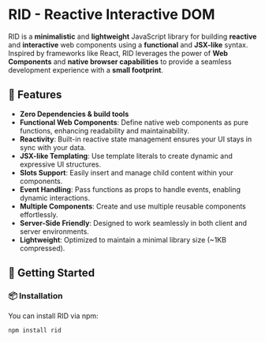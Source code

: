 # RID - Reactive Interactive DOM

RID is a **minimalistic** and **lightweight** JavaScript library for building **reactive** and **interactive** web components using a **functional** and **JSX-like** syntax. Inspired by frameworks like React, RID leverages the power of **Web Components** and **native browser capabilities** to provide a seamless development experience with a **small footprint**.

## 🚀 Features

- **Zero Dependencies & build tools**
- **Functional Web Components**: Define native web components as pure functions, enhancing readability and maintainability.
- **Reactivity**: Built-in reactive state management ensures your UI stays in sync with your data.
- **JSX-like Templating**: Use template literals to create dynamic and expressive UI structures.
- **Slots Support**: Easily insert and manage child content within your components.
- **Event Handling**: Pass functions as props to handle events, enabling dynamic interactions.
- **Multiple Components**: Create and use multiple reusable components effortlessly.
- **Server-Side Friendly**: Designed to work seamlessly in both client and server environments.
- **Lightweight**: Optimized to maintain a minimal library size (~1KB compressed).

## 🔧 Getting Started

### 📦 Installation

You can install RID via npm:

```bash
npm install rid
```

